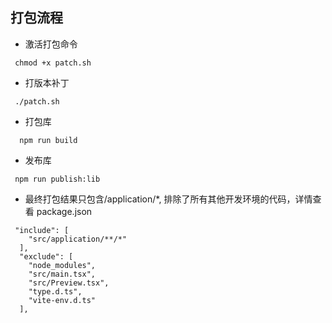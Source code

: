 ## 打包流程

- 激活打包命令

```
 chmod +x patch.sh
```

- 打版本补丁

```
 ./patch.sh
```

- 打包库

```
  npm run build
```

- 发布库

```
 npm run publish:lib
```

- 最终打包结果只包含/application/\*, 排除了所有其他开发环境的代码，详情查看 package.json

```
 "include": [
    "src/application/**/*"
  ],
  "exclude": [
    "node_modules",
    "src/main.tsx",
    "src/Preview.tsx",
    "type.d.ts",
    "vite-env.d.ts"
  ],
```
